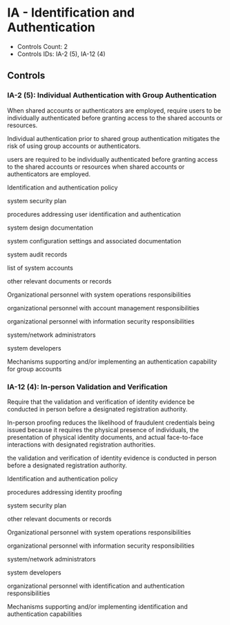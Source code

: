 # IA - Identification and Authentication

* Controls Count: 2
* Controls IDs: IA-2 (5), IA-12 (4)

## Controls

### IA-2 (5): Individual Authentication with Group Authentication

When shared accounts or authenticators are employed, require users to be individually authenticated before granting access to the shared accounts or resources.

Individual authentication prior to shared group authentication mitigates the risk of using group accounts or authenticators.

users are required to be individually authenticated before granting access to the shared accounts or resources when shared accounts or authenticators are employed.

Identification and authentication policy

system security plan

procedures addressing user identification and authentication

system design documentation

system configuration settings and associated documentation

system audit records

list of system accounts

other relevant documents or records

Organizational personnel with system operations responsibilities

organizational personnel with account management responsibilities

organizational personnel with information security responsibilities

system/network administrators

system developers

Mechanisms supporting and/or implementing an authentication capability for group accounts

### IA-12 (4): In-person Validation and Verification

Require that the validation and verification of identity evidence be conducted in person before a designated registration authority.

In-person proofing reduces the likelihood of fraudulent credentials being issued because it requires the physical presence of individuals, the presentation of physical identity documents, and actual face-to-face interactions with designated registration authorities.

the validation and verification of identity evidence is conducted in person before a designated registration authority.

Identification and authentication policy

procedures addressing identity proofing

system security plan

other relevant documents or records

Organizational personnel with system operations responsibilities

organizational personnel with information security responsibilities

system/network administrators

system developers

organizational personnel with identification and authentication responsibilities

Mechanisms supporting and/or implementing identification and authentication capabilities

